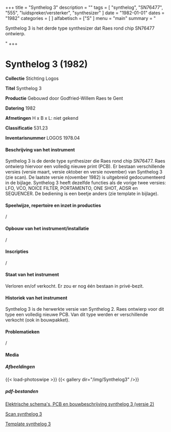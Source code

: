 ﻿+++
title = "Synthelog 3"
description = ""
tags = [ "synthelog", "SN76477", "555", "luidspreker/versterker", "synthesizer"
]
date = "1982-01-01"
dates = "1982"
categories = [
]
alfabetisch = ["S"
]
menu = "main"
summary = "<p>Synthelog 3 is het derde type synthesizer dat Raes rond chip SN76477 ontwierp.</p>"
+++

# Synthelog 3 (1982)


**Collectie**
Stichting Logos

**Titel**
Synthelog 3

**Productie**
Gebouwd door Godfried-Willem Raes te Gent

**Datering**
1982

**Afmetingen**
H x B x L: niet gekend

**Classificatie**
531.23

**Inventarisnummer**
LOGOS 1978.04

#### Beschrijving van het instrument
Synthelog 3 is de derde type synthesizer die Raes rond chip SN76477. 
Raes ontwierp hiervoor een volledig nieuwe print (PCB). Er bestaan verschillende versies (versie maart, versie oktober en versie november) van Synthelog 3 (zie scan). De laatste versie n(ovember 1982) is uitgebreid gedocumenteerd in de bijlage.
Synthelog 3 heeft dezelfde functies als de vorige twee versies: LFO, VCO, NOICE FILTER, PORTAMENTO, ONE SHOT, ADSR en SEQUENCER. De bediening is een beetje anders (zie template in bijlage).

#### Speelwijze, repertoire en inzet in producties
/

#### Opbouw van het instrument/installatie
/

#### Inscripties
/
#### Staat van het instrument
Verloren en/of verkocht. Er zou er nog één bestaan in privé-bezit.

#### Historiek van het instrument
Synthelog 3 is de herwerkte versie van Synthelog 2. Raes ontwierp voor dit type een volledig nieuwe PCB. Van dit type werden er verschillende verkocht (ook in bouwpakket).

#### Problematieken
/

#### Media
##### Afbeeldingen
{{< load-photoswipe >}}
{{< gallery dir="/img/Synthelog3" />}}

##### pdf-bestanden
[Elektrische schema's, PCB en bouwbeschrijving synthelog 3 (versie 2)](/logoscollectie/pdf/Synthelog3/Elektrische%20schema's,%20PCB%20en%20bouwbeschrijving%20synthelog%203%20(versie%202).pdf)

[Scan synthelog 3](/logoscollectie/pdf/Synthelog3/Scan%20synthelog%203.pdf)

[Template synthelog 3](/logoscollectie/pdf/Synthelog3/Template%20synthelog%203.pdf)